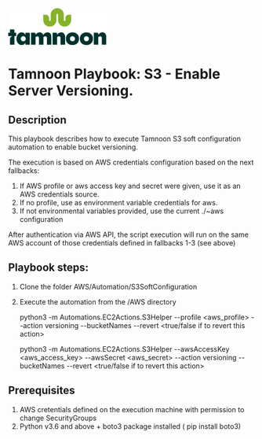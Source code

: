 
<img src="../../images/icons/Tamnoon.png" width="200"/>

# Tamnoon Playbook: S3 - Enable Server Versioning.

## Description
This playbook describes how to execute Tamnoon S3 soft configuration automation to enable bucket versioning.

The execution is based on AWS credentials configuration based on the next fallbacks:
1. If AWS profile or aws access key and secret were given, use it as an AWS credentials source.
2. If no profile, use as environment variable credentials for aws.
3. If not environmental variables provided, use the current ./~aws configuration

After authentication via AWS API, the script execution will run on the same AWS account of those credentials defined in fallbacks 1-3 (see above)

## Playbook steps:
1. Clone the folder AWS/Automation/S3SoftConfiguration
2. Execute the automation from the /AWS directory


    python3 -m Automations.EC2Actions.S3Helper --profile <aws_profile> --action versioning  --bucketNames <The S3 bucket name> --revert <true/false if to revert this action>
    
    python3 -m Automations.EC2Actions.S3Helper --awsAccessKey <aws_access_key> --awsSecret <aws_secret> --action versioning  --bucketNames <The S3 bucket name> --revert <true/false if to revert this action>

   


## Prerequisites 
1. AWS cretentials defined on the execution machine with permission to change SecurityGroups
2. Python v3.6  and above + boto3 package installed ( pip install boto3)


